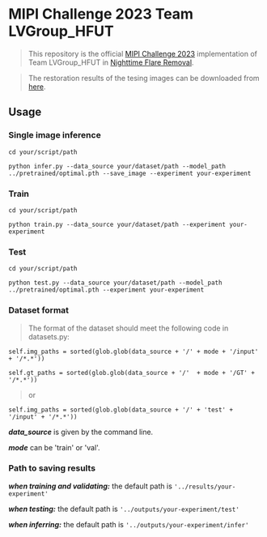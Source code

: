 # MIPI Challenge 2023 Team LVGroup_HFUT

> This repository is the official [MIPI Challenge 2023](http://mipi-challenge.org/#) implementation of Team LVGroup_HFUT in [Nighttime Flare Removal](https://codalab.lisn.upsaclay.fr/competitions/9402).

> The restoration results of the tesing images can be downloaded from [here](https://pan.baidu.com/s/10Te4V1q4wRXi3x_MzvIHpA?pwd=0ino).

## Usage

### Single image inference

`cd your/script/path`

`python infer.py --data_source your/dataset/path --model_path ../pretrained/optimal.pth --save_image --experiment your-experiment`

### Train

`cd your/script/path`

`python train.py --data_source your/dataset/path --experiment your-experiment`

### Test
`cd your/script/path`

`python test.py --data_source your/dataset/path --model_path ../pretrained/optimal.pth --experiment your-experiment`

### Dataset format

> The format of the dataset should meet the following code in datasets.py:

`self.img_paths = sorted(glob.glob(data_source + '/' + mode + '/input' + '/*.*'))`

`self.gt_paths = sorted(glob.glob(data_source + '/'  + mode + '/GT' + '/*.*'))`

> or

`self.img_paths = sorted(glob.glob(data_source + '/' + 'test' + '/input' + '/*.*'))`

***data_source*** is given by the command line.

***mode*** can be 'train' or 'val'.

### Path to saving results

***when training and validating:***  the default path is `'../results/your-experiment'`

***when testing:***  the default path is `'../outputs/your-experiment/test'`

***when inferring:***  the default path is `'../outputs/your-experiment/infer'`
